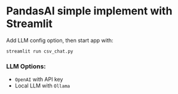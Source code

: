 # PandasAI simple implement with Streamlit
Add LLM config option, then start app with:
```
streamlit run csv_chat.py
```

### LLM Options:
- `OpenAI` with API key
- Local LLM with `Ollama`
